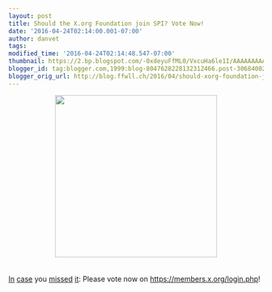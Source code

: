 ```yaml
---
layout: post
title: Should the X.org Foundation join SPI? Vote Now!
date: '2016-04-24T02:14:00.001-07:00'
author: danvet
tags: 
modified_time: '2016-04-24T02:14:48.547-07:00'
thumbnail: https://2.bp.blogspot.com/-0xdeyuFfML0/VxcuHa6le1I/AAAAAAAAAY0/szB2xu42-qwWGLZpwIitJYZkDKiNrgBsQCKgB/s72-c/vote_now.jpg
blogger_id: tag:blogger.com,1999:blog-8047628228132312466.post-3068400291878314076
blogger_orig_url: http://blog.ffwll.ch/2016/04/should-xorg-foundation-join-spi-vote-now.html
---
```


<div class="separator" style="clear: both; text-align: center;"><a href="https://2.bp.blogspot.com/-0xdeyuFfML0/VxcuHa6le1I/AAAAAAAAAY0/szB2xu42-qwWGLZpwIitJYZkDKiNrgBsQCKgB/s1600/vote_now.jpg" imageanchor="1" style="margin-left: 1em; margin-right: 1em;"><img border="0" height="320" src="https://2.bp.blogspot.com/-0xdeyuFfML0/VxcuHa6le1I/AAAAAAAAAY0/szB2xu42-qwWGLZpwIitJYZkDKiNrgBsQCKgB/s320/vote_now.jpg" width="320" /></a></div><br /><br /><a href="http://keithp.com/blogs/x.org-election/">In</a> <a href="https://phoronix.com/scan.php?page=news_item&amp;px=Xorg-2016-Elections-Start">case</a> you <a href="http://blog.ffwll.ch/2016/04/xorg-foundation-election-vote-now.html?showComment=1461317453899#c781631829836255757">missed</a> <a href="http://www.xorg-foundation.org/wiki/BoardOfDirectors/Elections/2016/">it</a>: Please vote now on <a href="https://members.x.org/login.php">https://members.x.org/login.php</a>!